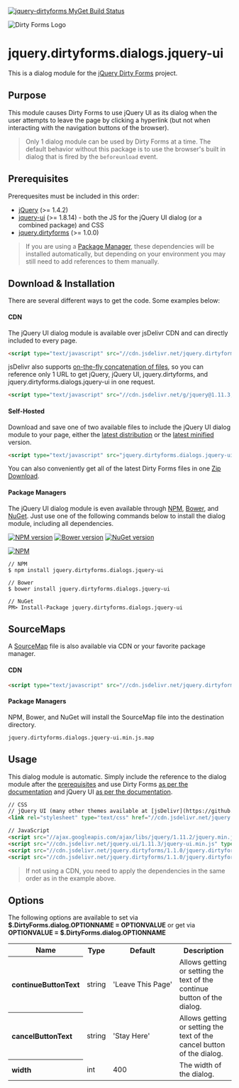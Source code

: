 [![jquery-dirtyforms MyGet Build Status](https://www.myget.org/BuildSource/Badge/jquery-dirtyforms?identifier=193d9dab-a526-484e-8062-9a960322f246)](https://www.myget.org/)

![Dirty Forms Logo](https://raw.githubusercontent.com/snikch/jquery.dirtyforms/master/branding/dirty-forms-logo.png)

# jquery.dirtyforms.dialogs.jquery-ui

This is a dialog module for the [jQuery Dirty Forms](https://github.com/snikch/jquery.dirtyforms) project.

## Purpose

This module causes Dirty Forms to use jQuery UI as its dialog when the user attempts to leave the page by clicking a hyperlink (but not when interacting with the navigation buttons of the browser).

> Only 1 dialog module can be used by Dirty Forms at a time. The default behavior without this package is to use the browser's built in dialog that is fired by the `beforeunload` event.

## Prerequisites

Prerequesites must be included in this order:

- [jQuery](http://jquery.com) (>= 1.4.2)
- [jquery-ui](http://jqueryui.com/download/) (>= 1.8.14) - both the JS for the jQuery UI dialog (or a combined package) and CSS
- [jquery.dirtyforms](https://github.com/snikch/jquery.dirtyforms) (>= 1.0.0)

> If you are using a [Package Manager](#package-managers), these dependencies will be installed automatically, but depending on your environment you may still need to add references to them manually.

## Download & Installation
There are several different ways to get the code. Some examples below:

#### CDN
The jQuery UI dialog module is available over jsDelivr CDN and can directly included to every page.
```HTML
<script type="text/javascript" src="//cdn.jsdelivr.net/jquery.dirtyforms/1.1.0/jquery.dirtyforms.dialogs.jquery-ui.min.js"></script>
```

jsDelivr also supports [on-the-fly concatenation of files](https://github.com/jsdelivr/jsdelivr#load-multiple-files-with-single-http-request), so you can reference only 1 URL to get jQuery, jQuery UI, jquery.dirtyforms, and jquery.dirtyforms.dialogs.jquery-ui in one request.
```HTML
<script type="text/javascript" src="//cdn.jsdelivr.net/g/jquery@1.11.3,jquery.ui@1.11.3,jquery.dirtyforms@1.1.0(jquery.dirtyforms.min.js+jquery.dirtyforms.dialogs.jquery-ui.min.js)"></script>
```

#### Self-Hosted
Download and save one of two available files to include the jQuery UI dialog module to your page, either the [latest distribution](https://raw.githubusercontent.com/NightOwl888/jquery.dirtyforms.dialogs.jquery-ui.dist/master/jquery.dirtyforms.dialogs.jquery-ui.js) or the [latest minified](https://raw.githubusercontent.com/NightOwl888/jquery.dirtyforms.dialogs.jquery-ui.dist/master/jquery.dirtyforms.dialogs.jquery-ui.min.js) version.
```HTML
<script type="text/javascript" src="jquery.dirtyforms.dialogs.jquery-ui.min.js"></script>
```

You can also conveniently get all of the latest Dirty Forms files in one [Zip Download](https://github.com/NightOwl888/jquery.dirtyforms.dist/archive/master.zip).

#### Package Managers
The jQuery UI dialog module is even available through [NPM](http://npmjs.org), [Bower](http://bower.io), and [NuGet](https://www.nuget.org/). Just use one of the following commands below to install the dialog module, including all dependencies.

[![NPM version](https://badge.fury.io/js/jquery.dirtyforms.dialogs.jquery-ui.svg)](http://www.npmjs.org/package/jquery.dirtyforms.dialogs.jquery-ui)
[![Bower version](https://badge.fury.io/bo/jquery.dirtyforms.dialogs.jquery-ui.svg)](http://bower.io/search/?q=jquery.dirtyforms.dialogs.jquery-ui)
[![NuGet version](https://badge.fury.io/nu/jquery.dirtyforms.dialogs.jquery-ui.svg)](https://www.nuget.org/packages/jquery.dirtyforms.dialogs.jquery-ui/)

[![NPM](https://nodei.co/npm/jquery.dirtyforms.dialogs.jquery-ui.png?compact=true)](https://nodei.co/npm/jquery.dirtyforms.dialogs.jquery-ui/)
```
// NPM
$ npm install jquery.dirtyforms.dialogs.jquery-ui

// Bower
$ bower install jquery.dirtyforms.dialogs.jquery-ui

// NuGet
PM> Install-Package jquery.dirtyforms.dialogs.jquery-ui
```

## SourceMaps

A [SourceMap](https://docs.google.com/document/d/1U1RGAehQwRypUTovF1KRlpiOFze0b-_2gc6fAH0KY0k/edit?hl=en_US&pli=1&pli=1) file is also available via CDN or your favorite package manager.

#### CDN

```HTML
<script type="text/javascript" src="//cdn.jsdelivr.net/jquery.dirtyforms/1.1.0/jquery.dirtyforms.dialogs.jquery-ui.min.js.map"></script>
```

#### Package Managers

NPM, Bower, and NuGet will install the SourceMap file into the destination directory.

```
jquery.dirtyforms.dialogs.jquery-ui.min.js.map
```

## Usage

This dialog module is automatic. Simply include the reference to the dialog module after the [prerequisites](#prerequisites) and use Dirty Forms [as per the documentation](https://github.com/snikch/jquery.dirtyforms#usage) and jQuery UI [as per the documentation](https://api.jqueryui.com/dialog/).

```HTML
// CSS
// jQuery UI (many other themes available at [jsDelivr](https://github.com/jsdelivr/jsdelivr/tree/master/files/jquery.ui/1.11.3/themes))
<link rel="stylesheet" type="text/css" href="//cdn.jsdelivr.net/jquery.ui/1.11.3/jquery-ui.min.css" />

// JavaScript
<script src="//ajax.googleapis.com/ajax/libs/jquery/1.11.2/jquery.min.js" type="text/javascript"></script>
<script src="//cdn.jsdelivr.net/jquery.ui/1.11.3/jquery-ui.min.js" type="text/javascript"></script>
<script src="//cdn.jsdelivr.net/jquery.dirtyforms/1.1.0/jquery.dirtyforms.min.js" type="text/javascript"></script>
<script src="//cdn.jsdelivr.net/jquery.dirtyforms/1.1.0/jquery.dirtyforms.dialogs.jquery-ui.min.js" type="text/javascript"></script>
```

> If not using a CDN, you need to apply the dependencies in the same order as in the example above.

## Options

The following options are available to set via **$.DirtyForms.dialog.OPTIONNAME = OPTIONVALUE** or get via **OPTIONVALUE = $.DirtyForms.dialog.OPTIONNAME**

<table>
	<tr>
		<th>Name</th>
		<th>Type</th>
		<th>Default</th>
		<th>Description</th>
	</tr>
	<tr>
		<th align="left">continueButtonText</th>
		<td>string</td>
		<td nowrap="nowrap">'Leave This Page'</td>
		<td>Allows getting or setting the text of the continue button of the dialog.</td>
	</tr>
	<tr>
		<th align="left">cancelButtonText</th>
		<td>string</td>
		<td nowrap="nowrap">'Stay Here'</td>
		<td>Allows getting or setting the text of the cancel button of the dialog.</td>
	</tr>
	<tr>
		<th align="left">width</th>
		<td>int</td>
		<td nowrap="nowrap">400</td>
		<td>The width of the dialog.</td>
	</tr>
</table>
